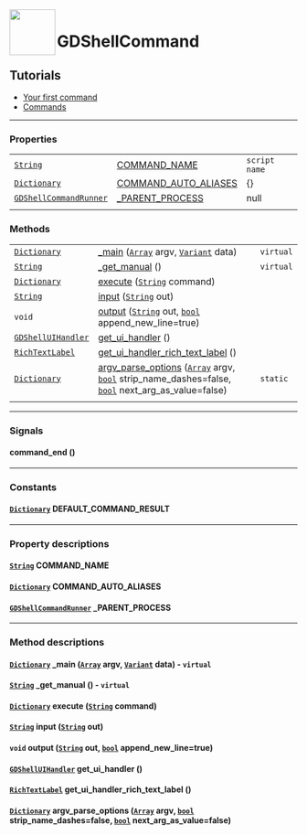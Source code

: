 [link_variant]: https://docs.godotengine.org/en/stable/classes/class_variant.html
[link_bool]: https://docs.godotengine.org/en/latest/classes/class_bool.html
[link_string]: https://docs.godotengine.org/en/latest/classes/class_string.html
[link_array]: https://docs.godotengine.org/en/stable/classes/class_array.html
[link_dictionary]: https://docs.godotengine.org/en/latest/classes/class_dictionary.html
[link_rich_text_label]: https://docs.godotengine.org/en/latest/classes/class_richtextlabel.html
[link_gdshell_command_runner]: https://github.com/Kubulambula/Godot-GDShell/blob/main/addons/gdshell/docs/en/references/gdshell_command_runner.md
[link_gdshell_ui_handler]: https://github.com/Kubulambula/Godot-GDShell/blob/main/addons/gdshell/docs/en/references/gdshell_ui_handler.md

<a href="https://github.com/Kubulambula/Godot-GDShell">
  <img src="https://github.com/Kubulambula/Godot-GDShell/blob/main/addons/gdshell/docs/assets/logo.png" align="left" width="80" height="80">
</a>


# GDShellCommand


## Tutorials
- [Your first command](https://github.com/Kubulambula/Godot-GDShell/blob/main/addons/gdshell/docs/en/getting_started/your_first_command.md)
- [Commands](https://github.com/Kubulambula/Godot-GDShell/blob/main/addons/gdshell/docs/en/tutorials/commands.md)


---


### Properties

| | | |
| --- | --- | --- |
| [`String`][link_string]  | [COMMAND_NAME](#string-command_name)  | `script name` |
| [`Dictionary`][link_dictionary]  | [COMMAND_AUTO_ALIASES](#dictionary-command_auto_aliases)  | {} |
| [`GDShellCommandRunner`][link_gdshell_command_runner] | [\_PARENT_PROCESS](#gdshellcommandrunner-_parent_process) | null |
| | | |


### Methods

| | | |
| --- | --- | --- |
| [`Dictionary`][link_dictionary] | [\_main](#_main) ([`Array`][link_array] argv, [`Variant`][link_variant] data) | `virtual` |
| [`String`][link_string] | [\_get_manual](#_get_manual) () | `virtual` |
| [`Dictionary`][link_dictionary] | [execute](#execute) ([`String`][link_string] command) | |
| [`String`][link_string] | [input](#input) ([`String`][link_string] out) | |
| `void` | [output](#output) ([`String`][link_string] out, [`bool`][link_bool] append_new_line=true) | |
| [`GDShellUIHandler`][link_gdshell_ui_handler] | [get_ui_handler](#get_ui_handler) () | |
| [`RichTextLabel`][link_rich_text_label] | [get_ui_handler_rich_text_label](#get_ui_handler_rich_text_label) () | |
| [`Dictionary`](link_dictionary) | [argv_parse_options](#argv_parse_options) ([`Array`][link_array] argv, [`bool`][link_bool] strip_name_dashes=false, [`bool`][link_bool] next_arg_as_value=false)| `static` |
| | | |


---


### Signals

#### command_end ()


---


### Constants

#### [`Dictionary`][link_dictionary] DEFAULT_COMMAND_RESULT


---


### Property descriptions

#### [`String`][link_string] COMMAND_NAME

#### [`Dictionary`][link_dictionary] COMMAND_AUTO_ALIASES

#### [`GDShellCommandRunner`][link_gdshell_command_runner] _PARENT_PROCESS


---


### Method descriptions

<span id="_main"><span>
#### [`Dictionary`][link_dictionary] _main ([`Array`][link_array] argv, [`Variant`][link_variant] data) - `virtual`

<span id="_get_manual"><span>
#### [`String`][link_string] _get_manual () - `virtual`

<span id="execute"><span>
#### [`Dictionary`][link_dictionary] execute ([`String`][link_string] command)

<span id="input"><span>
#### [`String`][link_string] input ([`String`][link_string] out)

<span id="output"><span>
#### `void` output ([`String`][link_string] out, [`bool`][link_bool] append_new_line=true)

<span id="get_ui_handler"><span>
#### [`GDShellUIHandler`][link_gdshell_ui_handler] get_ui_handler ()

<span id="get_ui_handler_rich_text_label"><span>
#### [`RichTextLabel`][link_rich_text_label] get_ui_handler_rich_text_label ()

<span id="argv_parse_options"><span>
#### [`Dictionary`][link_dictionary] argv_parse_options ([`Array`][link_array] argv, [`bool`][link_bool] strip_name_dashes=false, [`bool`][link_bool] next_arg_as_value=false)

